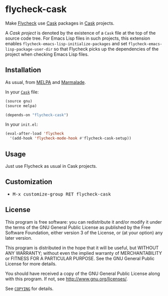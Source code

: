 flycheck-cask
=============

Make [Flycheck][] use [Cask][] packages in [Cask][] projects.

A *Cask project* is denoted by the existence of a `Cask` file at the top of the
source code tree.  For Emacs Lisp files in such projects, this extension enables
`flycheck-emacs-lisp-initialize-packages` and set
`flycheck-emacs-lisp-package-user-dir` so that Flycheck picks up the
dependencies of the project when checking Emacs Lisp files.

Installation
------------

As usual, from [MELPA][] and [Marmalade][].

In your [`Cask`][cask] file:

```cl
(source gnu)
(source melpa)

(depends-on "flycheck-cask")
```

In your `init.el`:

```cl
(eval-after-load 'flycheck
  '(add-hook 'flycheck-mode-hook #'flycheck-cask-setup))
```

Usage
-----

Just use Flycheck as usual in Cask projects.

Customization
-------------

- <kbd>M-x customize-group RET flycheck-cask</kbd>

License
-------

This program is free software: you can redistribute it and/or modify it under
the terms of the GNU General Public License as published by the Free Software
Foundation, either version 3 of the License, or (at your option) any later
version.

This program is distributed in the hope that it will be useful, but WITHOUT ANY
WARRANTY; without even the implied warranty of MERCHANTABILITY or FITNESS FOR A
PARTICULAR PURPOSE.  See the GNU General Public License for more details.

You should have received a copy of the GNU General Public License along with
this program.  If not, see http://www.gnu.org/licenses/.

See [`COPYING`][copying] for details.

[Flycheck]: https://github.com/flycheck/flycheck
[Cask]: https://github.com/cask/cask
[MELPA]: http://melpa.milkbox.net
[Marmalade]: http://marmalade-repo.org/
[COPYING]: https://github.com/flycheck/flycheck-cask/blob/master/COPYING
